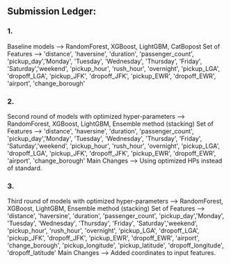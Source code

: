 ## Submission Ledger:

### 1. 
Baseline models --> RandomForest, XGBoost, LightGBM, CatBopost
Set of Features --> 'distance', 'haversine', 'duration', 'passenger_count', 'pickup_day','Monday', 'Tuesday', 'Wednesday', 'Thursday',  'Friday', 'Saturday','weekend', 'pickup_hour', 'rush_hour', 'overnight', 'pickup_LGA', 'dropoff_LGA', 'pickup_JFK', 'dropoff_JFK', 'pickup_EWR', 'dropoff_EWR', 'airport', 'change_borough'

### 2. 
Second round of models with optimized hyper-parameters --> RandomForest, XGBoost, LightGBM, Ensemble method (stacking)
Set of Features --> 'distance', 'haversine', 'duration', 'passenger_count', 'pickup_day','Monday', 'Tuesday', 'Wednesday', 'Thursday',  'Friday', 'Saturday','weekend', 'pickup_hour', 'rush_hour', 'overnight', 'pickup_LGA', 'dropoff_LGA', 'pickup_JFK', 'dropoff_JFK', 'pickup_EWR', 'dropoff_EWR', 'airport', 'change_borough'
Main Changes --> Using optimized HPs instead of standard. 

### 3. 
Third round of models with optimized hyper-parameters --> RandomForest, XGBoost, LightGBM, Ensemble method (stacking)
Set of Features --> 'distance', 'haversine', 'duration', 'passenger_count', 'pickup_day','Monday', 'Tuesday', 'Wednesday', 'Thursday',  'Friday', 'Saturday','weekend', 'pickup_hour', 'rush_hour', 'overnight', 'pickup_LGA', 'dropoff_LGA', 'pickup_JFK', 'dropoff_JFK', 'pickup_EWR', 'dropoff_EWR', 'airport', 'change_borough', 'pickup_longitude', 'pickup_latitude', 'dropoff_longitude', 'dropoff_latitude'
Main Changes --> Added coordinates to input features.